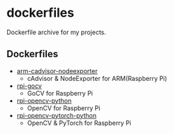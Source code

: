 # dockerfiles
Dockerfile archive for my projects.

## Dockerfiles
- [arm-cadvisor-nodeexporter](https://github.com/freckie/dockerfiles/tree/master/arm-cadvisor-nodeexporter)
    - cAdvisor &amp; NodeExporter for ARM(Raspberry Pi)
- [rpi-gocv](https://github.com/freckie/dockerfiles/tree/master/rpi-gocv)
    - GoCV for Raspberry Pi
- [rpi-opencv-python](https://github.com/freckie/dockerfiles/tree/master/rpi-opencv-python)
    - OpenCV for Raspberry Pi
- [rpi-opencv-pytorch-python](https://github.com/freckie/dockerfiles/tree/master/rpi-opencv-pytorch-python)
    - OpenCV & PyTorch for Raspberry Pi
